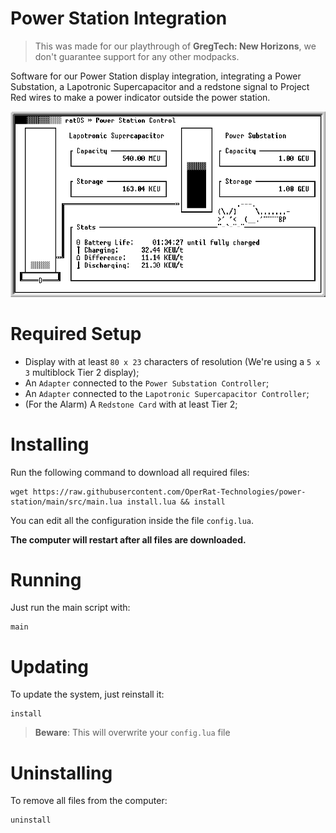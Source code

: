 
# Power Station Integration

> This was made for our playthrough of **GregTech: New Horizons**, we don't guarantee support for any other modpacks.

Software for our Power Station display integration, integrating a Power Substation, a Lapotronic Supercapacitor and a redstone signal to Project Red wires to make a power indicator outside the power station.

![](/img/interface.png)

# Required Setup

- Display with at least `80 x 23` characters of resolution (We're using a `5 x 3` multiblock Tier 2 display);
- An `Adapter` connected to the `Power Substation Controller`;
- An `Adapter` connected to the `Lapotronic Supercapacitor Controller`;
- (For the Alarm) A `Redstone Card` with at least Tier 2;

# Installing
Run the following command to download all required files:
```
wget https://raw.githubusercontent.com/OperRat-Technologies/power-station/main/src/main.lua install.lua && install
```

You can edit all the configuration inside the file `config.lua`.

**The computer will restart after all files are downloaded.**


# Running
Just run the main script with:
```
main
```

# Updating
To update the system, just reinstall it:
```
install
```
> **Beware**: This will overwrite your `config.lua` file

# Uninstalling
To remove all files from the computer:
```
uninstall
```
